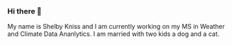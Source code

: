 ### Hi there 👋

My name is Shelby Kniss and I am currently working on my MS in Weather and Climate Data Ananlytics. I am married with two kids a dog and a cat.
